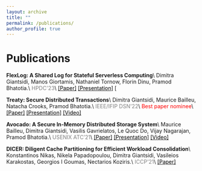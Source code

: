 ```yaml
---
layout: archive
title: ""
permalink: /publications/
author_profile: true
---
```


Publications
======
<strong>FlexLog: A Shared Log for Stateful Serverless Computing</strong>\\
Dimitra Giantsidi, Manos Giortamis, Nathaniel Tornow, Florin Dinu, Pramod Bhatotia.\\
<span style="color:gray">HPDC'23</span>\\
[<span style="color:black">[Paper]</span>](https://dse.in.tum.de/wp-content/uploads/2023/05/FlexLog_HPDC23.pdf) [<span style="color:black">[Presentation]</span>](./files/FlexLog-HPDC23-presentation.pdf) [<span style="color:black">


<strong>Treaty: Secure Distributed Transactions</strong>\\
Dimitra Giantsidi, Maurice Bailleu, Natacha Crooks, Pramod Bhatotia.\\
<span style="color:gray">IEEE/IFIP DSN'22</span>\\
<span style="color:red">Best paper nominee</span>\\
[<span style="color:black">[Paper]</span>](https://dse.in.tum.de/wp-content/uploads/2022/04/Treaty_PDFExpress.pdf) [<span style="color:black">[Presentation]</span>](./files/TreatyDSN22.pdf) [<span style="color:black">[Video]</span>](https://www.youtube.com/watch?v=NBnx39tvdhY)

<strong>Avocado: A Secure In-Memory Distributed Storage System</strong>\\
Maurice Bailleu, Dimitra Giantsidi, Vasilis Gavrielatos, Le Quoc Do, Vijay Nagarajan, Pramod Bhatotia.\\
<span style="color:gray">USENIX ATC’21</span>\\
[<span style="color:black">[Paper]</span>](https://www.usenix.org/system/files/atc21-bailleu.pdf) [<span style="color:black">[Presentation]</span>](https://www.usenix.org/system/files/atc21_slides_bailleu.pdf) [<span style="color:black">[Video]</span>](https://www.youtube.com/watch?v=POAa5VR8RPg&feature=emb_imp_woyt)

<strong>DICER: Diligent Cache Partitioning for Efficient Workload Consolidation</strong>\\
Konstantinos Nikas, Nikela Papadopoulou, Dimitra Giantsidi, Vasileios Karakostas, Georgios I Goumas, Nectarios Koziris.\\
<span style="color:gray">ICCP’21</span>\\
[<span style="color:black">[Paper]</span>](https://acticloud.eu/storage/app/uploads/public/5e3/d60/fec/5e3d60fecd0c1994905595.pdf)
